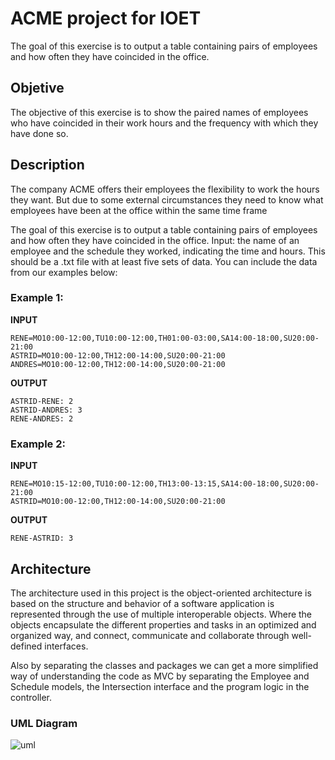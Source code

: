 # ACME project for IOET
The goal of this exercise is to output a table containing pairs of employees and how often they have coincided in the office.
## Objetive
The objective of this exercise is to show the paired names of employees who have coincided in their work hours and the frequency with which they have done so.

## Description 
The company ACME offers their employees the flexibility to work the hours they want. But due to some external circumstances they need to know what employees have been at the office within the same time frame

The goal of this exercise is to output a table containing pairs of employees and how often they have coincided in the office.
Input: the name of an employee and the schedule they worked, indicating the time and hours. This should be a .txt file with at least five sets of data. You can include the data from our examples below:

### Example 1:

**INPUT**
```
RENE=MO10:00-12:00,TU10:00-12:00,TH01:00-03:00,SA14:00-18:00,SU20:00- 21:00
ASTRID=MO10:00-12:00,TH12:00-14:00,SU20:00-21:00
ANDRES=MO10:00-12:00,TH12:00-14:00,SU20:00-21:00
```
**OUTPUT**
```
ASTRID-RENE: 2
ASTRID-ANDRES: 3
RENE-ANDRES: 2
```
### Example 2:

**INPUT**
```
RENE=MO10:15-12:00,TU10:00-12:00,TH13:00-13:15,SA14:00-18:00,SU20:00-21:00
ASTRID=MO10:00-12:00,TH12:00-14:00,SU20:00-21:00
```

**OUTPUT**
```
RENE-ASTRID: 3
```

## Architecture

The architecture used in this project is the object-oriented architecture is based on the structure and behavior of a software application is represented through the use of multiple interoperable objects. Where the objects encapsulate the different properties and tasks in an optimized and organized way, and connect, communicate and collaborate through well-defined interfaces.

Also by separating the classes and packages we can get a more simplified way of understanding the code as MVC by separating the Employee and Schedule models, the Intersection interface and the program logic in the controller.

### UML Diagram
![uml](https://user-images.githubusercontent.com/56647127/163497233-36610bd0-f345-4d88-be1e-f6d64a332a23.png)


